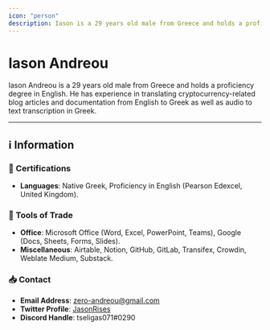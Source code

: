 ```yaml
---
icon: "person"
description: Iason is a 29 years old male from Greece and holds a proficiency degree in English. He has experience in translating cryptocurrency-related blog articles and documentation from English to Greek as well as audio to text transcription in Greek.
---
```


# Iason Andreou

Iason Andreou is a 29 years old male from Greece and holds a proficiency degree in English. He has experience in translating cryptocurrency-related blog articles and documentation from English to Greek as well as audio to text transcription in Greek.

---

## ℹ️ Information

### 📜 Certifications

- **Languages**: Native Greek, Proficiency in English (Pearson Edexcel, United Kingdom).

### 🧰 Tools of Trade

- **Office**: Microsoft Office (Word, Excel, PowerPoint, Teams), Google (Docs, Sheets, Forms, Slides).
- **Miscellaneous**: Airtable, Notion, GitHub, GitLab, Transifex, Crowdin, Weblate Medium, Substack.

### 📥 Contact

- **Email Address**: [zero-andreou@gmail.com](mailto:zero-andreou@gmail.com)
- **Twitter Profile**: [JasonRises](https://twitter.com/JasonRises)
- **Discord Handle**: tseligas071#0290

